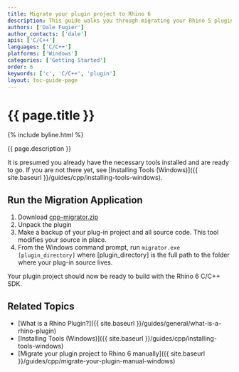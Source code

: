 ```yaml
---
title: Migrate your plugin project to Rhino 6
description: This guide walks you through migrating your Rhino 5 plugin project to Rhino 6.
authors: ['Dale Fugier']
author_contacts: ['dale']
apis: ['C/C++']
languages: ['C/C++']
platforms: ['Windows']
categories: ['Getting Started']
order: 6
keywords: ['c', 'C/C++', 'plugin']
layout: toc-guide-page
---
```


# {{ page.title }}

{% include byline.html %}

{{ page.description }}

It is presumed you already have the necessary tools installed and are ready to go.  If you are not there yet, see [Installing Tools (Windows)]({{ site.baseurl }}/guides/cpp/installing-tools-windows).

## Run the Migration Application

1. Download [cpp-migrator.zip](http://www.rhino3d.com/download/rhino/6.0/v6-cpp-migrator)
1. Unpack the plugin
1. Make a backup of your plug-in project and all source code. This tool modifies your source in place.
1. From the Windows command prompt, run `migrator.exe [plugin_directory]`
where [plugin_directory] is the full path to the folder where your plug-in source lives.

Your plugin project should now be ready to build with the Rhino 6 C/C++ SDK.

## Related Topics

- [What is a Rhino Plugin?]({{ site.baseurl }}/guides/general/what-is-a-rhino-plugin)
- [Installing Tools (Windows)]({{ site.baseurl }}/guides/cpp/installing-tools-windows)
- [Migrate your plugin project to Rhino 6 manually]({{ site.baseurl }}/guides/cpp/migrate-your-plugin-manual-windows)
